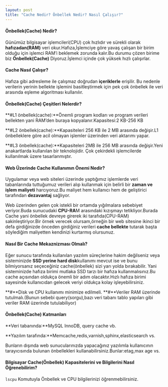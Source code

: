```yaml
---
layout: post
title: "Cache Nedir? Önbellek Nedir? Nasıl Çalışır?"
---
```


#### Önbellek(Cache) Nedir?

Günümüz bilgisayar işlemcileri(CPU) çok hızlıdır ve sürekli olarak **hafızadan(RAM)** veri okur.Hafıza,İşlemciye göre yavaş çalışan bir birim olduğu için işlemci RAM’i beklemek zorunda kalır.Bu durumu çözen birime biz **Önbellek(Cache)** Diyoruz.İşlemci içinde çok yüksek hızlı çalışırlar.

#### Cache Nasıl Çalışır?

Hafıza gibi adresleme ile çalışmaz doğrudan **içeriklerle** erişilir. Bu nedenle verilerin yerinin bellekte işlemini basitleştirmek için pek çok önbellek ile veri arasında eşleme algoritması kullanılır.

#### Önbellek(Cache) Çeşitleri Nelerdir?

**#L1 önbellek(cache):**Önemli program kodları ve program verileri bellekten yani RAM’den buraya kopyalanır.Kapasitesi:2 KB-256 KB

**#L2 önbellek(cache):**Kapasiteleri 256 KB ile 2 MB arasında değişir.L1 önbelleklere göre acil olmayan işlemler üzerinden veri aktarımı yapar.

**#L3 önbellek(cache):**Kapasiteleri 2MB ile 256 MB arasında değişir.Yeni anakartlarda kullanılan bir teknolojidir. Çok çekirdekli işlemcilerde kullanılmak üzere tasarlanmıştır.

#### Web Üzerinde Cache Kullanımın Önemi Nedir?

Uygulamar veya web siteleri üzerinde yaptığımız işlemlerde veri tabanlarında tuttuğumuz verileri alıp kullanmak için belirli bir **zaman ve işlem maliyeti** harcıyoruz.Bu maliyet hem kullanıcı hem de geliştirici tarafından **dezavantaj** sağlıyor.

Web üzerinden gelen çok istekli bir ortamda yığılmalara sebebiyet veriyor.Buda sunucudaki **CPU-RA**M arasındaki kızışmayı tetikliyor.Burada Cache yani önbellek devreye girerek iki tarafıda(CPU-RAM) sakinleştiriyor.Bir örnek verecek olursam,örneğin bir web sitesine ikinci bir defa girdiğinizde önceden girdiğiniz verileri **cache bellekte** tutarak başta söylediğim maliyetten kendinizi kurtarmış olursunuz.

#### Nasıl Bir Cache Mekaznizması Olmalı?

Eğer sunucu tarafında kullanılan yazılım süreçlerine hakim değilseniz veya sisteminizde **SSD yerine hard disk**kullanımı mevcut ise ve bunu bilmiyorsanız seçeceğiniz cache(önbellek) sizi yarı yolda bırakabilir.
Yani sisteminizde hafıza birimi mutlaka SSD tarzı bir hafıza kullanmalısınız.Bu cache açısından oldukça önemli bir adım olacaktır.Hızlı hafıza birimi sayesinde kullanıcıdan gelecek veriyi oldukça kolay işleyebilirsiniz.

**#**Disk ve CPU kullanımı minimize edilmeli.
**#**Veriler RAM üzerinde tutulmalı.(Bunun sebebi query(sorgu),bazı veri tabanı tablo yapıları gibi veriler RAM üzerinde tutulabiliyor)

#### Önbellek(Cache) Katmanları

**Veri tabanında:**MySQL InnoDB, query cache vb.

**Yazılım tarafında:**Memcache,redis,varnish,sphinx,elasticsearch vs.

Bunların dışında web sunucularınızda yapacağınız yazılımla kullanıcının tarayıcısında bulunan önbellekleri kullanabilirsiniz.Bunlar:etag,max age vs.

#### Bilgisayar Cache(Önbellek) Kapasitelerini ve Bilgilerini Nasıl Öğrenebilirim?

`lscpu`
Komutuyla Önbellek ve CPU bilgilerinizi öğrenmebilirsiniz.